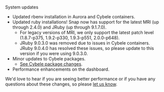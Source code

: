 System updates

* Updated rbenv installation in Aurora and Cybele containers.
* Updated ruby installations! Snap now has support for the latest MRI (up through 2.4.0) and JRuby (up through 9.1.7.0).
    * For legacy versions of MRI, we only support the latest patch level (1.8.7-p375, 1.9.2-p330, 1.9.3-p551, 2.0.0-p648).
    * JRuby 9.0.3.0 was removed due to issues in Cybele containers. JRuby 9.0.4.0 has resolved these issues, so please update to this version if you were using 9.0.3.0.
* Minor updates to Cybele packages.
    * [See Cybele package changes](https://s3.amazonaws.com/whats-new-prod/assets/packages/ubuntu/diff-1051-to-1054.html).
* Performance enhancements on the dashboard.

We'd love to hear if you are seeing better performance or if you have any questions about these changes, so please [let us know](https://snap-ci.com/contact-us).
